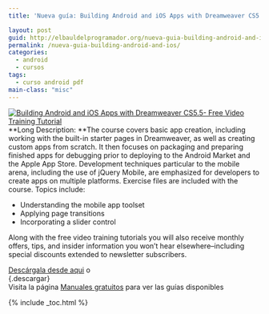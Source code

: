 ```yaml
---
title: 'Nueva guía: Building Android and iOS Apps with Dreamweaver CS5.5- Free Video Training Tutorial'

layout: post
guid: http://elbauldelprogramador.org/nueva-guia-building-android-and-ios-apps-with-dreamweaver-cs5-5-free-video-training-tutorial/
permalink: /nueva-guia-building-android-and-ios/
categories:
  - android
  - cursos
tags:
  - curso android pdf
main-class: "misc"
---
```

[![Building Android and iOS Apps with Dreamweaver CS5.5- Free Video Training Tutorial][1]][2]  
**Long Description: **The course covers basic app creation, including working with the built-in starter pages in Dreamweaver, as well as creating custom apps from scratch. It then focuses on packaging and preparing finished apps for debugging prior to deploying to the Android Market and the Apple App Store. Development techniques particular to the mobile arena, including the use of jQuery Mobile, are emphasized for developers to create apps on multiple platforms. Exercise files are included with the course. Topics include:

  * Understanding the mobile app toolset
  * Applying page transitions
  * Incorporating a slider control

Along with the free video training tutorials you will also receive monthly offers, tips, and insider information you won&#8217;t hear elsewhere&#8211;including special discounts extended to newsletter subscribers.

<a target="_blank" href="http://elbauldelprogramador.tradepub.com/free/w_lynd34/prgm.cgi/">Descárgala desde aqui</a> o  
[][2]{.descargar}  
Visita la página [Manuales gratuitos][3] para ver las guías disponibles



 [1]:  http://img.tradepub.com/free/w_lynd34/assets/img/w_lynd34c.gif "Building Android and iOS Apps with Dreamweaver CS5.5- Free Video Training Tutorial"
 [2]: http://elbauldelprogramador.tradepub.com/c/pubRD.mpl?sr=oc&_t=oc:&pc=w_lynd34/prgm.cgi
 [3]: http://bashyc.blogspot.com/p/guias-gratuitas.html

{% include _toc.html %}
